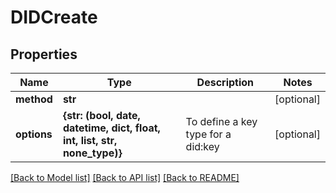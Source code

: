 # DIDCreate


## Properties
Name | Type | Description | Notes
------------ | ------------- | ------------- | -------------
**method** | **str** |  | [optional] 
**options** | **{str: (bool, date, datetime, dict, float, int, list, str, none_type)}** | To define a key type for a did:key | [optional] 

[[Back to Model list]](../README.md#documentation-for-models) [[Back to API list]](../README.md#documentation-for-api-endpoints) [[Back to README]](../README.md)


